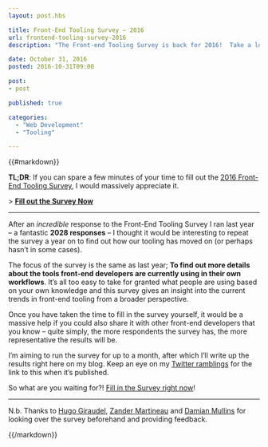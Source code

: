 ```yaml
---
layout: post.hbs

title: Front-End Tooling Survey – 2016
url: frontend-tooling-survey-2016
description: "The Front-end Tooling Survey is back for 2016!  Take a look at how you can help to provide insight into the tools we all use."

date: October 31, 2016
posted: 2016-10-31T09:00

post:
- post

published: true

categories:
  - "Web Development"
  - "Tooling"

---
```


{{#markdown}}

**TL;DR**: If you can spare a few minutes of your time to fill out the [2016 Front-End Tooling Survey](http://ashn.uk/survey-tooling-2016), I would massively appreciate it.

\> **[Fill out the Survey Now](http://ashn.uk/survey-tooling-2016)**

---

After an _incredible_ response to the Front-End Tooling Survey I ran last year – a fantastic **2028 responses** – I thought it would be interesting to repeat the survey a year on to find out how our tooling has moved on (or perhaps hasn’t in some cases).

The focus of the survey is the same as last year; **To find out more details about the tools front-end developers are currently using in their own workflows**.  It’s all too easy to take for granted what people are using based on your own knowledge and this survey gives an insight into the current trends in front-end tooling from a broader perspective.

Once you have taken the time to fill in the survey yourself, it would be a massive help if you could also share it with other front-end developers that you know – quite simply, the more respondents the survey has, the more representative the results will be.

I’m aiming to run the survey for up to a month, after which I’ll write up the results right here on my blog.  Keep an eye on my [Twitter ramblings](https://twitter.com/AshNolan_) for the link to this when it’s published.

So what are you waiting for?! [Fill in the Survey right now](http://ashn.uk/survey-tooling-2016)!

---

N.b. Thanks to [Hugo Giraudel](https://twitter.com/HugoGiraudel), [Zander Martineau](https://twitter.com/MrMartineau) and [Damian Mullins](https://twitter.com/DamianMullins) for looking over the survey beforehand and providing feedback.

{{/markdown}}



